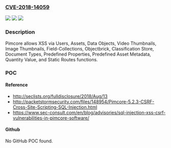 ### [CVE-2018-14059](https://cve.mitre.org/cgi-bin/cvename.cgi?name=CVE-2018-14059)
![](https://img.shields.io/static/v1?label=Product&message=n%2Fa&color=blue)
![](https://img.shields.io/static/v1?label=Version&message=n%2Fa&color=blue)
![](https://img.shields.io/static/v1?label=Vulnerability&message=n%2Fa&color=brighgreen)

### Description

Pimcore allows XSS via Users, Assets, Data Objects, Video Thumbnails, Image Thumbnails, Field-Collections, Objectbrick, Classification Store, Document Types, Predefined Properties, Predefined Asset Metadata, Quantity Value, and Static Routes functions.

### POC

#### Reference
- http://seclists.org/fulldisclosure/2018/Aug/13
- http://packetstormsecurity.com/files/148954/Pimcore-5.2.3-CSRF-Cross-Site-Scripting-SQL-Injection.html
- https://www.sec-consult.com/en/blog/advisories/sql-injection-xss-csrf-vulnerabilities-in-pimcore-software/

#### Github
No GitHub POC found.

